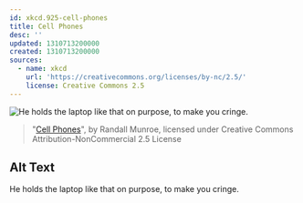 ```yaml
---
id: xkcd.925-cell-phones
title: Cell Phones
desc: ''
updated: 1310713200000
created: 1310713200000
sources:
  - name: xkcd
    url: 'https://creativecommons.org/licenses/by-nc/2.5/'
    license: Creative Commons 2.5
---
```

![He holds the laptop like that on purpose, to make you cringe.](https://imgs.xkcd.com/comics/cell_phones.png)
> "[Cell Phones](https://xkcd.com/925/)", by Randall Munroe, licensed under Creative Commons Attribution-NonCommercial 2.5 License

## Alt Text
He holds the laptop like that on purpose, to make you cringe.
